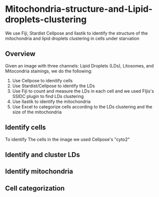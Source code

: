 # Mitochondria-structure-and-Lipid-droplets-clustering
We use Fiji, Stardist Cellpose and Ilastik to identify the structure of the mitochondria and lipid droplets clustering in cells under starvation
## Overview
Given an image with three channels: Lipid Droplets (LDs), Litosomes, and Mitocondria stainings, we do the following:
1. Use Cellpose to idenitify cells
2. Use Stardist/Cellpose to identify the LDs
3. Use Fiji to count and measure the LDs in each cell and we used FIjis's SSIDC plugin to find LDs clustering
4. Use Ilastik to identify the mitochondria
5. Use Excel to categorize cells according to the LDs clustering and the size of the mitochondria 
## Identify cells
To identify The cells in the image we used Cellpose's "cyto2" 
## Identify and cluster LDs
## Identify mitochondria
## Cell categorization
